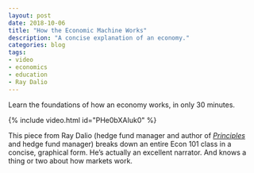 ```yaml
---
layout: post
date: 2018-10-06
title: "How the Economic Machine Works"
description: "A concise explanation of an economy."
categories: blog
tags:
- video
- economics
- education
- Ray Dalio
---
```


Learn the foundations of how an economy works, in only 30 minutes.

{% include video.html id="PHe0bXAIuk0" %}

This piece from Ray Dalio (hedge fund manager and author of _[Principles](https://www.goodreads.com/book/show/12935037-principles "Principles")_ and hedge fund manager) breaks down an entire Econ 101 class in a concise, graphical form. He’s actually an excellent narrator. And knows a thing or two about how markets work.
